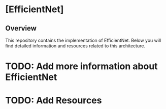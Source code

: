 # [EfficientNet]

## Overview
This repository contains the implementation of EfficientNet. Below you will find detailed information and resources related to this architecture.

# TODO: Add more information about EfficientNet
# TODO: Add Resources
